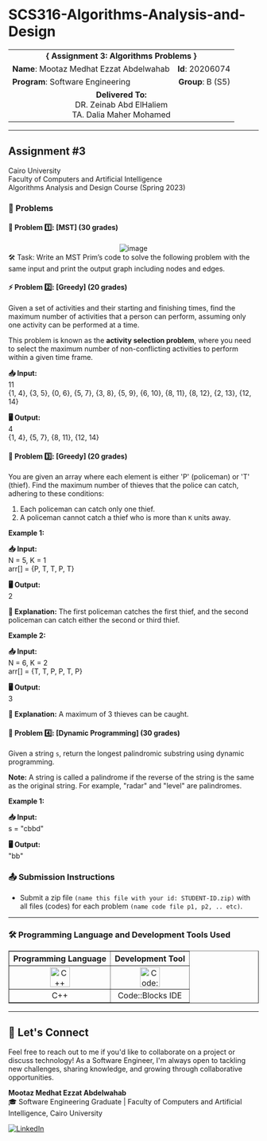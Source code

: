 # SCS316-Algorithms-Analysis-and-Design

<div align="center">
  <table width="100%">
    <tr>
      <td colspan="2" align="center"><strong>{ Assignment 3: Algorithms Problems }</strong></td>
    </tr>
    <tr>
      <td align="left"><strong>Name</strong>: Mootaz Medhat Ezzat Abdelwahab</td>
      <td align="right"><strong>Id</strong>: 20206074</td>
    </tr>
    <tr>
      <td align="left"><strong>Program</strong>: Software Engineering</td>
      <td align="right"><strong>Group</strong>: B (S5)</td>
    </tr>
    <tr>
      <td align="center" colspan="2"><strong>Delivered To:</strong><br>DR. Zeinab Abd ElHaliem<br>TA. Dalia Maher Mohamed</td>
    </tr>
  </table>
</div>

---

## Assignment #3

Cairo University  
Faculty of Computers and Artificial Intelligence  
Algorithms Analysis and Design Course (Spring 2023)

### 📝 Problems

#### 🔗 Problem 1️⃣: [MST] (30 grades)
<div align="center">
  <img src="https://github.com/user-attachments/assets/9123d626-9601-4ef4-93d1-0920081eaa9c" alt="image">
</div>
🛠️ Task: Write an MST Prim’s code to solve the following problem with the same input and print the output graph including nodes and edges.

#### ⚡ Problem 2️⃣: [Greedy] (20 grades)

Given a set of activities and their starting and finishing times, find the maximum number of activities that a person can perform, assuming only one activity can be performed at a time.

This problem is known as the **activity selection problem**, where you need to select the maximum number of non-conflicting activities to perform within a given time frame.

**📥 Input:**  
11  
{1, 4}, {3, 5}, {0, 6}, {5, 7}, {3, 8}, {5, 9}, {6, 10}, {8, 11}, {8, 12}, {2, 13}, {12, 14}  

**🖥️ Output:**  
4  
{1, 4}, {5, 7}, {8, 11}, {12, 14}  

#### 🚓 Problem 3️⃣: [Greedy] (20 grades)

You are given an array where each element is either 'P' (policeman) or 'T' (thief). Find the maximum number of thieves that the police can catch, adhering to these conditions:

1. Each policeman can catch only one thief.
2. A policeman cannot catch a thief who is more than `K` units away.

**Example 1:**

**📥 Input:**  
N = 5, K = 1  
arr[] = {P, T, T, P, T}

**🖥️ Output:**  
2

**📝 Explanation:** The first policeman catches the first thief, and the second policeman can catch either the second or third thief.

**Example 2:**

**📥 Input:**  
N = 6, K = 2  
arr[] = {T, T, P, P, T, P}

**🖥️ Output:**  
3

**📝 Explanation:** A maximum of 3 thieves can be caught.

#### 🔄 Problem 4️⃣: [Dynamic Programming] (30 grades)

Given a string `s`, return the longest palindromic substring using dynamic programming.

**Note:** A string is called a palindrome if the reverse of the string is the same as the original string. For example, "radar" and "level" are palindromes.

**Example 1:**

**📥 Input:**  
s = "cbbd"

**🖥️ Output:**  
"bb"

### 📤 Submission Instructions

- Submit a zip file `(name this file with your id: STUDENT-ID.zip)` with all files (codes) for each problem `(name code file p1, p2, .. etc)`.

---

### 🛠️ Programming Language and Development Tools Used

<table align="center" border="1" cellpadding="10">
  <thead>
    <tr>
      <th>Programming Language</th>
      <th>Development Tool</th>
    </tr>
  </thead>
  <tbody>
    <tr>
      <td align="center">
        <img src="https://cdn.jsdelivr.net/gh/devicons/devicon/icons/cplusplus/cplusplus-original.svg" title="C++" alt="C++" width="40" height="40"/>
      </td>
      <td align="center">
        <img src="https://github.com/user-attachments/assets/1db36f07-698f-400f-bdd7-b3ad8f936f5d" title="Code::Blocks" alt="Code::Blocks" width="40" height="40"/>
      </td>
    </tr>
    <tr>
      <td align="center">
        C++
      </td>
      <td align="center">
        Code::Blocks IDE
      </td>
    </tr>
  </tbody>
</table>

---

## 💬 Let's Connect
Feel free to reach out to me if you'd like to collaborate on a project or discuss technology! As a Software Engineer, I'm always open to tackling new challenges, sharing knowledge, and growing through collaborative opportunities.

**Mootaz Medhat Ezzat Abdelwahab**  
🎓 Software Engineering Graduate | Faculty of Computers and Artificial Intelligence, Cairo University  

[![LinkedIn](https://img.shields.io/badge/LinkedIn-0077B5?style=for-the-badge&logo=linkedin&logoColor=white)](https://www.linkedin.com/in/mootaz-medhat-ezzat-abdelwahab-377a60244)

